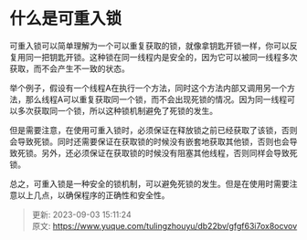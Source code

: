 # 什么是可重入锁

可重入锁可以简单理解为一个可以重复获取的锁，就像拿钥匙开锁一样，你可以反复用同一把钥匙开锁。这种锁在同一线程内是安全的，因为它可以被同一线程多次获取，而不会产生不一致的状态。

举个例子，假设有一个线程A在执行一个方法，同时这个方法内部又调用另一个方法，那么线程A可以重复获取同一个锁，而不会出现死锁的情况。因为同一线程可以多次获取同一个锁，所以这种锁机制避免了死锁的发生。

但是需要注意，在使用可重入锁时，必须保证在释放锁之前已经获取了该锁，否则会导致死锁。同时还需要保证在获取锁的时候没有嵌套地获取其他锁，否则也会导致死锁。另外，还必须保证在获取锁的时候没有阻塞其他线程，否则同样会导致死锁。

总之，可重入锁是一种安全的锁机制，可以避免死锁的发生。但是在使用时需要注意以上几点，以确保程序的正确性和安全性。



> 更新: 2023-09-03 15:11:24  
> 原文: <https://www.yuque.com/tulingzhouyu/db22bv/gfgf63i7ox8ocvov>